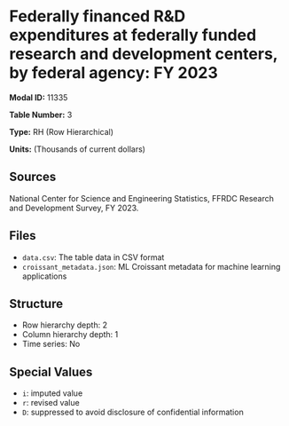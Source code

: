 # Federally financed R&D expenditures at federally funded research and development centers, by federal agency: FY 2023

**Modal ID:** 11335

**Table Number:** 3

**Type:** RH (Row Hierarchical)

**Units:** (Thousands of current dollars)

## Sources

National Center for Science and Engineering Statistics, FFRDC Research and Development Survey, FY 2023.

## Files

- `data.csv`: The table data in CSV format
- `croissant_metadata.json`: ML Croissant metadata for machine learning applications

## Structure

- Row hierarchy depth: 2
- Column hierarchy depth: 1
- Time series: No

## Special Values

- `i`: imputed value
- `r`: revised value
- `D`: suppressed to avoid disclosure of confidential information

